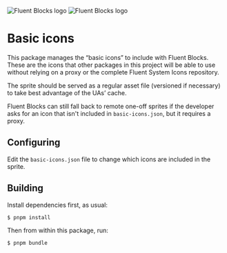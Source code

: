 ![Fluent Blocks logo](https://cdn.jsdelivr.net/gh/OfficeDev/fluent-blocks@next/packages/react/.storybook/public/brandImage.svg#gh-light-mode-only|width=320px)
![Fluent Blocks logo](https://cdn.jsdelivr.net/gh/OfficeDev/fluent-blocks@next/packages/react/.storybook/public/brandImageDark.svg#gh-dark-mode-only|width=320px)

# Basic icons

This package manages the “basic icons” to include with Fluent Blocks. These are the icons that other packages in this project will be able to use without relying on a proxy or the complete Fluent System Icons repository.

The sprite should be served as a regular asset file (versioned if necessary) to take best advantage of the UAs’ cache.

Fluent Blocks can still fall back to remote one-off sprites if the developer asks for an icon that isn't included in `basic-icons.json`, but it requires a proxy.

## Configuring

Edit the `basic-icons.json` file to change which icons are included in the sprite.

## Building

Install dependencies first, as usual:

```shell
$ pnpm install
```

Then from within this package, run:

```shell
$ pnpm bundle
```
